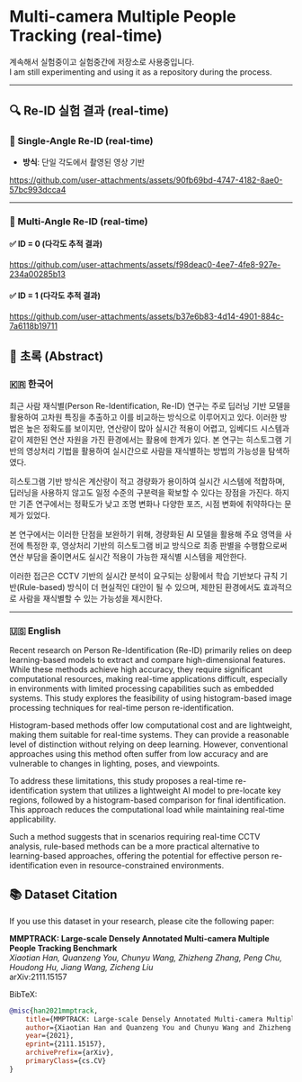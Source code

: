 # Multi-camera Multiple People Tracking (real-time)
계속해서 실험중이고 실험중간에 저장소로 사용중입니다.  
I am still experimenting and using it as a repository during the process.  

---
## 🔍 Re-ID 실험 결과 (real-time)

### 📌 Single-Angle Re-ID (real-time)
- **방식**: 단일 각도에서 촬영된 영상 기반  




https://github.com/user-attachments/assets/90fb69bd-4747-4182-8ae0-57bc993dcca4




---

### 🎥 Multi-Angle Re-ID (real-time)

#### ✅ ID = 0 (다각도 추적 결과)


https://github.com/user-attachments/assets/f98deac0-4ee7-4fe8-927e-234a00285b13



#### ✅ ID = 1 (다각도 추적 결과)



https://github.com/user-attachments/assets/b37e6b83-4d14-4901-884c-7a6118b19711


## 📄 초록 (Abstract)

### 🇰🇷 한국어

최근 사람 재식별(Person Re-Identification, Re-ID) 연구는 주로 딥러닝 기반 모델을 활용하여 고차원 특징을 추출하고 이를 비교하는 방식으로 이루어지고 있다. 이러한 방법은 높은 정확도를 보이지만, 연산량이 많아 실시간 적용이 어렵고, 임베디드 시스템과 같이 제한된 연산 자원을 가진 환경에서는 활용에 한계가 있다. 본 연구는 히스토그램 기반의 영상처리 기법을 활용하여 실시간으로 사람을 재식별하는 방법의 가능성을 탐색하였다.

히스토그램 기반 방식은 계산량이 적고 경량화가 용이하여 실시간 시스템에 적합하며, 딥러닝을 사용하지 않고도 일정 수준의 구분력을 확보할 수 있다는 장점을 가진다. 하지만 기존 연구에서는 정확도가 낮고 조명 변화나 다양한 포즈, 시점 변화에 취약하다는 문제가 있었다.

본 연구에서는 이러한 단점을 보완하기 위해, 경량화된 AI 모델을 활용해 주요 영역을 사전에 특정한 후, 영상처리 기반의 히스토그램 비교 방식으로 최종 판별을 수행함으로써 연산 부담을 줄이면서도 실시간 적용이 가능한 재식별 시스템을 제안한다.

이러한 접근은 CCTV 기반의 실시간 분석이 요구되는 상황에서 학습 기반보다 규칙 기반(Rule-based) 방식이 더 현실적인 대안이 될 수 있으며, 제한된 환경에서도 효과적으로 사람을 재식별할 수 있는 가능성을 제시한다.

---

### 🇺🇸 English

Recent research on Person Re-Identification (Re-ID) primarily relies on deep learning-based models to extract and compare high-dimensional features. While these methods achieve high accuracy, they require significant computational resources, making real-time applications difficult, especially in environments with limited processing capabilities such as embedded systems. This study explores the feasibility of using histogram-based image processing techniques for real-time person re-identification.

Histogram-based methods offer low computational cost and are lightweight, making them suitable for real-time systems. They can provide a reasonable level of distinction without relying on deep learning. However, conventional approaches using this method often suffer from low accuracy and are vulnerable to changes in lighting, poses, and viewpoints.

To address these limitations, this study proposes a real-time re-identification system that utilizes a lightweight AI model to pre-locate key regions, followed by a histogram-based comparison for final identification. This approach reduces the computational load while maintaining real-time applicability.

Such a method suggests that in scenarios requiring real-time CCTV analysis, rule-based methods can be a more practical alternative to learning-based approaches, offering the potential for effective person re-identification even in resource-constrained environments.


## 📚 Dataset Citation

If you use this dataset in your research, please cite the following paper:

**MMPTRACK: Large-scale Densely Annotated Multi-camera Multiple People Tracking Benchmark**  
*Xiaotian Han, Quanzeng You, Chunyu Wang, Zhizheng Zhang, Peng Chu, Houdong Hu, Jiang Wang, Zicheng Liu*  
arXiv:2111.15157

BibTeX:
```bibtex
@misc{han2021mmptrack,
    title={MMPTRACK: Large-scale Densely Annotated Multi-camera Multiple People Tracking Benchmark}, 
    author={Xiaotian Han and Quanzeng You and Chunyu Wang and Zhizheng Zhang and Peng Chu and Houdong Hu and Jiang Wang and Zicheng Liu},
    year={2021},
    eprint={2111.15157},
    archivePrefix={arXiv},
    primaryClass={cs.CV}
}
